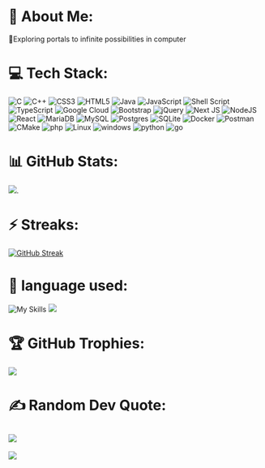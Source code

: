 # 💫 About Me:
🔭Exploring portals to infinite possibilities in computer

# 💻 Tech Stack:
![C](https://img.shields.io/badge/c-%2300599C.svg?style=flat&logo=c&logoColor=white) ![C++](https://img.shields.io/badge/c++-%2300599C.svg?style=flat&logo=c%2B%2B&logoColor=white) ![CSS3](https://img.shields.io/badge/css3-%231572B6.svg?style=flat&logo=css3&logoColor=white) ![HTML5](https://img.shields.io/badge/html5-%23E34F26.svg?style=flat&logo=html5&logoColor=white) ![Java](https://img.shields.io/badge/java-%23ED8B00.svg?style=flat&logo=java&logoColor=white) ![JavaScript](https://img.shields.io/badge/javascript-%23323330.svg?style=flat&logo=javascript&logoColor=%23F7DF1E) ![Shell Script](https://img.shields.io/badge/shell_script-%23121011.svg?style=flat&logo=gnu-bash&logoColor=white) ![TypeScript](https://img.shields.io/badge/typescript-%23007ACC.svg?style=flat&logo=typescript&logoColor=white) ![Google Cloud](https://img.shields.io/badge/Google%20Cloud-%234285F4.svg?style=flat&logo=google-cloud&logoColor=white) ![Bootstrap](https://img.shields.io/badge/bootstrap-%23563D7C.svg?style=flat&logo=bootstrap&logoColor=white) ![jQuery](https://img.shields.io/badge/jquery-%230769AD.svg?style=flat&logo=jquery&logoColor=white) ![Next JS](https://img.shields.io/badge/Next-black?style=flat&logo=next.js&logoColor=white) ![NodeJS](https://img.shields.io/badge/node.js-6DA55F?style=flat&logo=node.js&logoColor=white) ![React](https://img.shields.io/badge/react-%2320232a.svg?style=flat&logo=react&logoColor=%2361DAFB) ![MariaDB](https://img.shields.io/badge/MariaDB-003545?style=flat&logo=mariadb&logoColor=white) ![MySQL](https://img.shields.io/badge/mysql-%2300f.svg?style=flat&logo=mysql&logoColor=white) ![Postgres](https://img.shields.io/badge/postgres-%23316192.svg?style=flat&logo=postgresql&logoColor=white) ![SQLite](https://img.shields.io/badge/sqlite-%2307405e.svg?style=flat&logo=sqlite&logoColor=white) ![Docker](https://img.shields.io/badge/docker-%230db7ed.svg?style=flat&logo=docker&logoColor=white) ![Postman](https://img.shields.io/badge/Postman-FF6C37?style=flat&logo=postman&logoColor=white) ![CMake](https://img.shields.io/badge/CMake-%23008FBA.svg?style=flat&logo=cmake&logoColor=white) ![php](https://img.shields.io/badge/PHP-777BB4?style=flat&logo=php&logoColor=white) ![Linux](https://img.shields.io/badge/Linux-FCC624?style=flat&logo=linux&logoColor=black) ![windows](https://img.shields.io/badge/Windows-0078D6?style=flat&logo=windows&logoColor=white) ![python](https://img.shields.io/badge/Python-3776AB?style=flat&logo=python&logoColor=white) ![go](https://img.shields.io/badge/Go-00ADD8?style=flat&logo=go&logoColor=white)

# 📊 GitHub Stats:
![](https://github-readme-stats.vercel.app/api?username=Ankush-hegde&theme=dark&hide_border=true&include_all_commits=true&count_private=true).

# ⚡ Streaks:
[![GitHub Streak](https://streak-stats.demolab.com/?user=Ankush-hegde&theme=dark)](https://git.io/streak-stats)

# 💬 language used:
![My Skills](https://skillicons.dev/icons?i=html,css,javascript)
![](https://github-readme-stats.vercel.app/api/top-langs/?username=Ankush-hegde&theme=dark&hide_border=true&include_all_commits=true&count_private=true&layout=compact)

# 🏆 GitHub Trophies:
![](https://github-profile-trophy.vercel.app/?username=Ankush-hegde&theme=darkhub&no-frame=false&no-bg=false&margin-w=4)

# ✍️ Random Dev Quote:
![](https://quotes-github-readme.vercel.app/api?type=horizontal&theme=radical)
---
[![](https://visitcount.itsvg.in/api?id=Ankush-Hegde&label=Profile%20Views&icon=0&pretty=false)](https://visitcount.itsvg.in)


<!--
**Ankush-Hegde/Ankush-Hegde** is a ✨ _special_ ✨ repository because its `README.md` (this file) appears on your GitHub profile.

Here are some ideas to get you started:

- 🔭 I’m currently working on ...
- 🌱 I’m currently learning ...
- 👯 I’m looking to collaborate on ...
- 🤔 I’m looking for help with ...
- 💬 Ask me about ...
- 📫 How to reach me: ...
- 😄 Pronouns: ...
- ⚡ Fun fact: ...
-->
